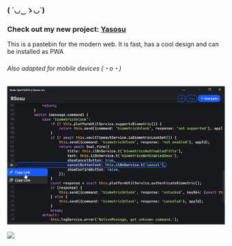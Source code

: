 ### ( ´◡‿ゝ◡`)

### Check out my new project: [Yasosu](yaso.su)
This is a pastebin for the modern web. It is fast, has a cool design and can be installed as PWA
###### Also adapted for mobile devices (・o・)

![](https://raw.githubusercontent.com/Dubzer/Dubzer/main/yasosu.png)

![](https://komarev.com/ghpvc/?username=dubzer&label=Some+magic+counter)
